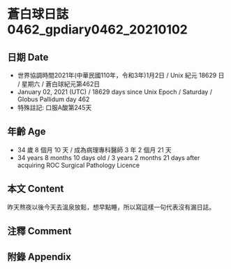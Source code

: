 [_metadata_:encoding]: - "utf-8"
[_metadata_:language]: - "zh-Hant-TW"
[_metadata_:fileformat]: - "markdown"
[_metadata_:MIME_type]: - "text/plain"
[_metadata_:markdown_version]: - "commonmark version 0.29"
[_metadata_:markdown_spec]: - "https://spec.commonmark.org/0.29/"

# 蒼白球日誌0462_gpdiary0462_20210102 #

## 日期 Date ##

* 世界協調時間2021年(中華民國110年，令和3年)1月2日 / Unix 紀元 18629 日 / 星期六 / 蒼白球紀元第462日
* January 02, 2021 (UTC) / 18629 days since Unix Epoch / Saturday / Globus Pallidum day 462
* 特殊註記: 口服A酸第245天

## 年齡 Age ##

* 34 歲 8 個月 10 天 / 成為病理專科醫師 3 年 2 個月 21 天
* 34 years 8 months 10 days old / 3 years 2 months 21 days after acquiring ROC Surgical Pathology Licence

## 本文 Content ##

昨天熬夜以後今天去溫泉放鬆，想早點睡，所以寫這樣一句代表沒有漏日誌。
    

## 注釋 Comment ##



## 附錄 Appendix ##

